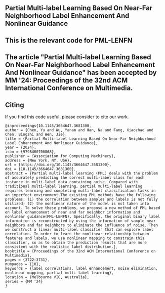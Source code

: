 ## Partial Multi-label Learning Based On Near-Far Neighborhood Label Enhancement And Nonlinear Guidance
## This is the relevant code for PML-LENFN
## The article "Partial Multi-label Learning Based On Near-Far Neighborhood Label Enhancement And Nonlinear Guidance" has been accepted by MM '24: Proceedings of the 32nd ACM International Conference on Multimedia.
## Citing
If you find this code useful, please consider to cite our work.
```
@inproceedings{10.1145/3664647.3681300,
author = {Chen, Yu and Wu, Yanan and Han, Na and Fang, Xiaozhao and Chen, Bingzhi and Wen, Jie},
title = {Partial Multi-label Learning Based On Near-Far Neighborhood Label Enhancement And Nonlinear Guidance},
year = {2024},
isbn = {9798400706868},
publisher = {Association for Computing Machinery},
address = {New York, NY, USA},
url = {https://doi.org/10.1145/3664647.3681300},
doi = {10.1145/3664647.3681300},
abstract = {Partial multi-label learning (PML) deals with the problem of accurately predicting the correct multi-label class for each instance in multi-label data containing noise. Compared with traditional multi-label learning, partial multi-label learning requires learning and completing multi-label classification tasks in an imperfect environment.The existing PML methods have the following problems: (1) the correlation between samples and labels is not fully utilized; (2) the nonlinear nature of the model is not taken into account. To solve these problems, we propose a new method of PML based on label enhancement of near and far neighbor information and nonlinear guidance(PML-LENFN). Specifically, the original binary label information is reconstructed by using the information of sample near neighbors and far neighbors to eliminate the influence of noise. Then we construct a linear multi-label classifier that can explore label correlation. In order to learn the nonlinear relationship between features and labels, we use nonlinear mapping to constrain this classifier, so as to obtain the prediction results that are more consistent with the realistic label distribution.},
booktitle = {Proceedings of the 32nd ACM International Conference on Multimedia},
pages = {3722–3731},
numpages = {10},
keywords = {label correlations, label enhancement, noise elimination, nonlinear mapping, partial multi-label learning},
location = {Melbourne VIC, Australia},
series = {MM '24}
}
```
